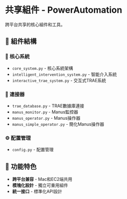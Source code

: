 # 共享組件 - PowerAutomation

跨平台共享的核心組件和工具。

## 📁 組件結構

### 🎯 **核心系統**
- `core_system.py` - 核心系統架構
- `intelligent_intervention_system.py` - 智能介入系統
- `interactive_trae_system.py` - 交互式TRAE系統

### 🔗 **連接器**
- `trae_database.py` - TRAE數據庫連接
- `manus_monitor.py` - Manus監控器
- `manus_operator.py` - Manus操作器
- `manus_simple_operator.py` - 簡化Manus操作器

### ⚙️ **配置管理**
- `config.py` - 配置管理

## 🎯 功能特色

- **跨平台兼容** - Mac和EC2端共用
- **模塊化設計** - 獨立可重用組件
- **統一接口** - 標準化API設計

